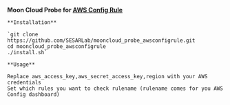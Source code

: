 **Moon Cloud Probe for [AWS Config Rule](https://github.com/awslabs/aws-config-rules)**

    **Installation**

    `git clone https://github.com/SESARLab/mooncloud_probe_awsconfigrule.git
    cd mooncloud_probe_awsconfigrule
    ./install.sh`

    **Usage**

    Replace aws_access_key,aws_secret_access_key,region with your AWS credentials
    Set which rules you want to check rulename (rulename comes for you AWS Config dashboard)